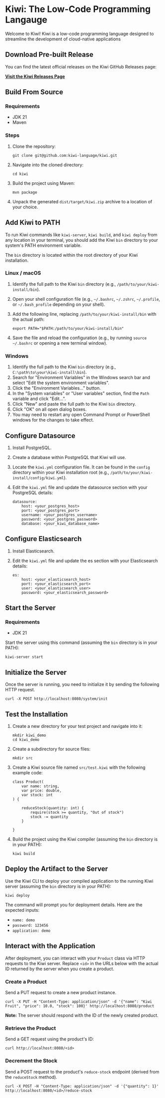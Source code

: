 Kiwi: The Low-Code Programming Langauge
===========================================

Welcome to Kiwi! Kiwi is a low-code programming language designed to streamline the development of cloud-native applications

Download Pre-built Release
--------------------------

You can find the latest official releases on the Kiwi GitHub Releases page:

[**Visit the Kiwi Releases Page**](https://github.com/kiwi-language/kiwi/releases)

Build From Source
-----------------

### Requirements

*   JDK 21
*   Maven

### Steps

1.  Clone the repository:
    
        git clone git@github.com:kiwi-language/kiwi.git
    
2.  Navigate into the cloned directory:
    
        cd kiwi
    
3.  Build the project using Maven:
    
        mvn package

4.  Unpack the generated `dist/target/kiwi.zip` archive to a location of your choice.


Add Kiwi to PATH
----------------

To run Kiwi commands like `kiwi-server`, `kiwi build`, and `kiwi deploy` from any location in your terminal, you should add the Kiwi `bin` directory to your system's PATH environment variable.

The `bin` directory is located within the root directory of your Kiwi installation.

### Linux / macOS

1.  Identify the full path to the Kiwi `bin` directory (e.g., `/path/to/your/kiwi-install/bin`).
2.  Open your shell configuration file (e.g., `~/.bashrc`, `~/.zshrc`, `~/.profile`, or `~/.bash_profile` depending on your shell).
3.  Add the following line, replacing `/path/to/your/kiwi-install/bin` with the actual path:
    
        export PATH="$PATH:/path/to/your/kiwi-install/bin"
    
4.  Save the file and reload the configuration (e.g., by running `source ~/.bashrc` or opening a new terminal window).

### Windows

1.  Identify the full path to the Kiwi `bin` directory (e.g., `C:\path\to\your\kiwi-install\bin`).
2.  Search for "Environment Variables" in the Windows search bar and select "Edit the system environment variables".
3.  Click the "Environment Variables..." button.
4.  In the "System variables" or "User variables" section, find the `Path` variable and click "Edit...".
5.  Click "New" and paste the full path to the Kiwi `bin` directory.
6.  Click "OK" on all open dialog boxes.
7.  You may need to restart any open Command Prompt or PowerShell windows for the changes to take effect.

Configure Datasource
--------------------

1.  Install PostgreSQL.
2.  Create a database within PostgreSQL that Kiwi will use.
3.  Locate the `kiwi.yml` configuration file. It can be found in the `config` directory within your Kiwi installation root (e.g., `/path/to/your/kiwi-install/config/kiwi.yml`).
4.  Edit the `kiwi.yml` file and update the datasource section with your PostgreSQL details:
    
        datasource:
            host: <your_postgres_host>
            port: <your_postgres_port>
            username: <your_postgres_username>
            password: <your_postgres_password>
            database: <your_kiwi_database_name>

Configure Elasticsearch
--------------------

1.  Install Elasticsearch.
2.  Edit the `kiwi.yml` file and update the es section with your Elasticsearch details:

        es:
            host: <your_elasticsearch_host>
            port: <your_elasticsearch_port>
            user: <your_elasticsearch_user>
            password: <your_elasticsearch_password>

Start the Server
----------------

### Requirements

*   JDK 21

Start the server using this command (assuming the `bin` directory is in your PATH):

    kiwi-server start

Initialize the Server
---------------------

Once the server is running, you need to initialize it by sending the following HTTP request.

    curl -X POST http://localhost:8080/system/init

Test the Installation
---------------------

1.  Create a new directory for your test project and navigate into it:
    
        mkdir kiwi_demo
        cd kiwi_demo
    
2.  Create a subdirectory for source files:
    
        mkdir src
    
3.  Create a Kiwi source file named `src/test.kiwi` with the following example code:
    
        class Product(
            var name: string,
            var price: double,
            var stock: int
        ) {
        
            reduceStock(quantity: int) {
                require(stock >= quantity, "Out of stock")
                stock -= quantity
            }

        }
    
4.  Build the project using the Kiwi compiler (assuming the `bin` directory is in your PATH):
    
        kiwi build
    

Deploy the Artifact to the Server
---------------------------------

Use the Kiwi CLI to deploy your compiled application to the running Kiwi server (assuming the `bin` directory is in your PATH):

    kiwi deploy

The command will prompt you for deployment details. Here are the expected inputs:

*   `name: demo`
*   `password: 123456`
*   `application: demo`

Interact with the Application
-----------------------------

After deployment, you can interact with your `Product` class via HTTP requests to the Kiwi server. Replace `<id>` in the URLs below with the actual ID returned by the server when you create a product.

### Create a Product

Send a PUT request to create a new product instance.

    curl -X PUT -H "Content-Type: application/json" -d '{"name": "Kiwi Fruit", "price": 10.0, "stock": 100}' http://localhost:8080/product

**Note:** The server should respond with the ID of the newly created product.

### Retrieve the Product

Send a GET request using the product's ID:

    curl http://localhost:8080/<id>

### Decrement the Stock

Send a POST request to the product's `reduce-stock` endpoint (derived from the `reduceStock` method).

    curl -X POST -H "Content-Type: application/json" -d '{"quantity": 1}' http://localhost:8080/<id>/reduce-stock